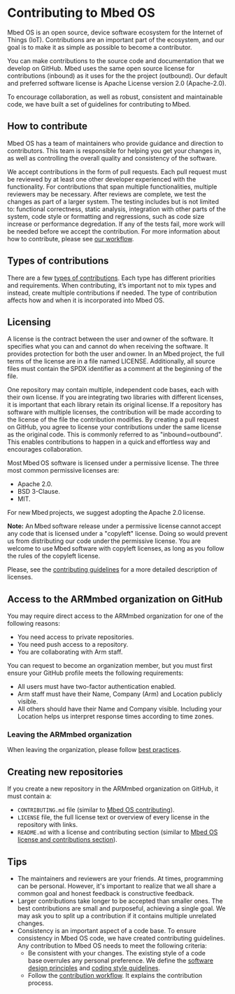 # Contributing to Mbed OS

Mbed OS is an open source, device software ecosystem for the Internet of Things (IoT). Contributions are an important part of the ecosystem, and our goal is to make it as simple as possible to become a contributor.

You can make contributions to the source code and documentation that we develop on GitHub. Mbed uses the same open source license for contributions (inbound) as it uses for the the project (outbound). Our default and preferred software license is Apache License version 2.0 (Apache-2.0).

To encourage collaboration, as well as robust, consistent and maintainable code, we have built a set of guidelines for contributing to Mbed.

## How to contribute 

Mbed OS has a team of maintainers who provide guidance and direction to contributors. This team is responsible for helping you get your changes in, as well as controlling the overall quality and consistency of the software.

We accept contributions in the form of pull requests. Each pull request must be reviewed by at least one other developer experienced with the functionality. For contributions that span multiple functionalities, multiple reviewers may be necessary. After reviews are complete, we test the changes as part of a larger system. The testing includes but is not limited to: functional correctness, static analysis, integration with other parts of the system, code style or formatting and regressions, such as code size increase or performance degredation. If any of the tests fail, more work will be needed before we accept the contribution. For more information about how to contribute, please see [our workflow](../contributing/workflow.html#mbed-os-maintainers).

## Types of contributions 

There are a few [types of contributions](../contributing/workflow.html#pull-request-types). Each type has different priorities and requirements. When contributing, it’s important not to mix types and instead, create multiple contributions if needed. The type of contribution affects how and when it is incorporated into Mbed OS.

## Licensing 

A license is the contract between the user and owner of the software. It specifies what you can and cannot do when receiving the software. It provides protection for both the user and owner. In an Mbed project, the full terms of the license are in a file named LICENSE. Additionally, all source files must contain the SPDX identifier as a comment at the beginning of the file.

One repository may contain multiple, independent code bases, each with their own license. If you are integrating two libraries with different licenses, it is important that each library retain its original license. If a repository has software with multiple licenses, the contribution will be made according to the license of the file the contribution modifies. By creating a pull request on GitHub, you  agree to license your contributions under the same license as the original code. This is commonly referred to as "inbound=outbound". This enables contributions to happen in a quick and effortless way and encourages collaboration. 

Most Mbed OS software is licensed under a permissive license. The three most common permissive licenses are:

- Apache 2.0.
- BSD 3-Clause.
- MIT.

For new Mbed projects, we suggest adopting the Apache 2.0 license.

<span class="notes">**Note:** An Mbed software release under a permissive license cannot accept any code that is licensed under a "copyleft" license. Doing so would prevent us from distributing our code under the permissive license. You are welcome to use Mbed software with copyleft licenses, as long as you follow the rules of the copyleft license.</span>

Please, see the [contributing guidelines](../contributing/license.html) for a more detailed description of licenses.

## Access to the ARMmbed organization on GitHub

You may require direct access to the ARMmbed organization for one of the following reasons:

- You need access to private repositories.
- You need push access to a repository.
- You are collaborating with Arm staff.

You can request to become an organization member, but you must first ensure your GitHub profile meets the following requirements:

- All users must have two-factor authentication enabled.
- Arm staff must have their Name, Company (Arm) and Location publicly visible.
- All others should have their Name and Company visible. Including your Location helps us interpret response times according to time zones.

### Leaving the ARMmbed organization

When leaving the organization, please follow [best practices](https://help.github.com/en/articles/best-practices-for-leaving-your-company).

## Creating new repositories

If you create a new repository in the ARMmbed organization on GitHub, it must contain a:

- `CONTRIBUTING.md` file (similar to [Mbed OS contributing](https://github.com/ARMmbed/mbed-os/blob/master/CONTRIBUTING.md)).
- `LICENSE` file, the full license text or overview of every license in the repository with links.
- `README.md` with a license and contributing section (similar to [Mbed OS license and contributions section](https://github.com/ARMmbed/mbed-os/blob/master/README.md#license-and-contributions)).

## Tips 

- The maintainers and reviewers are your friends. At times, programming can be personal. However, it's important to realize that we all share a common goal and honest feedback is constructive feedback.
- Larger contributions take longer to be accepted than smaller ones. The best contributions are small and purposeful, achieving a single goal. We may ask you to split up a contribution if it contains multiple unrelated changes.
- Consistency is an important aspect of a code base. To ensure consistency in Mbed OS code, we have created contributing guidelines. Any contribution to Mbed OS needs to meet the following criteria:
    - Be consistent with your changes. The existing style of a code base overrules any personal preference. We define the [software design principles](../contributing/software-design.html) and [coding style guidelines](../contributing/style.html).
    - Follow the [contribution workflow](../contributing/workflow.html). It explains the contribution process.
